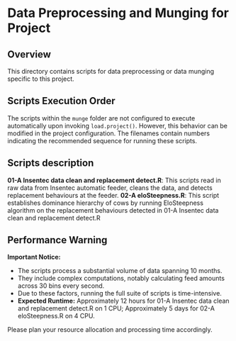 # Data Preprocessing and Munging for Project

## Overview
This directory contains scripts for data preprocessing or data munging specific to this project.

## Scripts Execution Order
The scripts within the `munge` folder are not configured to execute automatically upon invoking `load.project()`. However, this behavior can be modified in the project configuration. The filenames contain numbers indicating the recommended sequence for running these scripts.

## Scripts description
**01-A Insentec data clean and replacement detect.R**: This scripts read in raw data from Insentec automatic feeder, cleans the data, and detects replacement behaviours at the feeder.
**02-A eloSteepness.R**: This script establishes dominance hierarchy of cows by running EloSteepness algorithm on the replacement behaviours detected in 01-A Insentec data clean and replacement detect.R

## Performance Warning
**Important Notice:**
- The scripts process a substantial volume of data spanning 10 months.
- They include complex computations, notably calculating feed amounts across 30 bins every second.
- Due to these factors, running the full suite of scripts is time-intensive.
- **Expected Runtime:** Approximately 12 hours for 01-A Insentec data clean and replacement detect.R on 1 CPU; Approximately 5 days for 02-A eloSteepness.R on 4 CPU.

Please plan your resource allocation and processing time accordingly.
